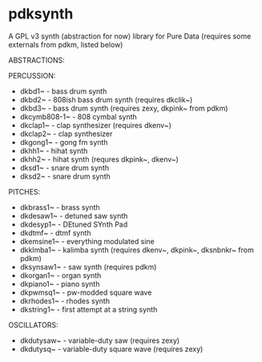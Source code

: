 # pdksynth

A GPL v3 synth (abstraction for now) library for Pure Data
(requires some externals from pdkm, listed below)

ABSTRACTIONS:

PERCUSSION:
- dkbd1~ - bass drum synth
- dkbd2~ - 808ish bass drum synth (requires dkclik~)
- dkbd3~ - bass drum synth (requires zexy, dkpink~ from pdkm)
- dkcymb808-1~ - 808 cymbal synth
- dkclap1~ - clap synthesizer (requires dkenv~)
- dkclap2~ - clap synthesizer
- dkgong1~ - gong fm synth
- dkhh1~ - hihat synth
- dkhh2~ - hihat synth (requres dkpink~, dkenv~)
- dksd1~ - snare drum synth
- dksd2~ - snare drum synth

PITCHES:
- dkbrass1~ - brass synth
- dkdesaw1~ - detuned saw synth
- dkdesyp1~ - DEtuned SYnth Pad
- dkdtmf~ - dtmf synth
- dkemsine1~ - everything modulated sine
- dkklmba1~ - kalimba synth (requires dkenv~, dkpink~, dksnbnkr~ from pdkm)
- dksynsaw1~ - saw synth (requires pdkm)
- dkorgan1~ - organ synth
- dkpiano1~ - piano synth
- dkpwmsq1~ - pw-modded square wave
- dkrhodes1~ - rhodes synth
- dkstring1~ - first attempt at a string synth

OSCILLATORS:

- dkdutysaw~ - variable-duty saw (requires zexy)
- dkdutysq~ - variable-duty square wave (requires zexy)

